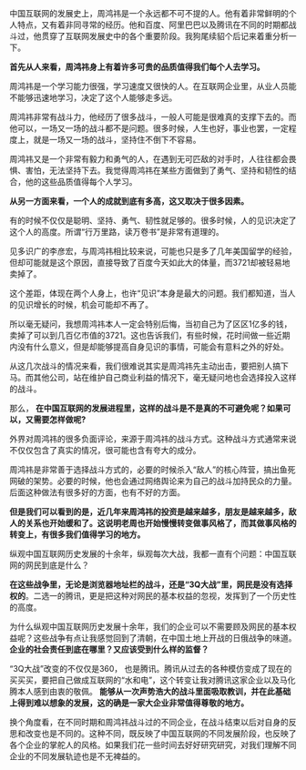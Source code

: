 中国互联网的发展史上，周鸿祎是一个永远都不可不提的人。他有着非常鲜明的个人特点，又有着非同寻常的经历。他和百度、阿里巴巴以及腾讯在不同的时期都战斗过，他贯穿了互联网发展史中的各个重要阶段。我狗尾续貂个后记来着重分析一下。

**首先从人来看，周鸿祎身上有着许多可贵的品质值得我们每个人去学习。**

周鸿祎是一个学习能力很强，学习速度又很快的人。在互联网企业里，从业人员能不能够迅速地学习，决定了这个人能够走多远。

周鸿祎非常有战斗力，他经历了很多战斗，一般人可能是很难真的支撑下去的。而他可以，一场又一场的战斗都不是问题。很多时候，人生也好，事业也罢，一定程度上，就是一场又一场的战斗，坚持住不倒下不容易。

周鸿祎又是一个非常有毅力和勇气的人，在遇到无可匹敌的对手时，人往往都会畏惧、害怕，无法坚持下去。我觉得周鸿祎在某些方面做到了勇气、坚持和韧性的结合，他的这些品质值得每个人学习。

**从另一方面来看，一个人的成就到底有多高，这又取决于很多因素。**

有的时候不仅仅是聪明、坚持、勇气、韧性就足够的。很多时候，人的见识决定了这个人的高度。所谓“行万里路，读万卷书”是非常有道理的。

见多识广的李彦宏，与周鸿祎相比较来说，可能也只是多了几年美国留学的经验，但却可能就是这个原因，直接导致了百度今天如此大的体量，而3721却被轻易地卖掉了。

这个差距，体现在两个人身上，也许“见识”本身是最大的问题。我们都知道，当人的见识增长的时候，机会可能却不再了。

所以毫无疑问，我想周鸿祎本人一定会特别后悔，当初自己为了区区1亿多的钱，卖掉了可以到几百亿市值的3721。这也告诉我们，有些时候，花时间做一些近期内没有什么意义，但是却能够提高自身见识的事情，可能会有意料之外的好处。

从这几次战斗的情况来看，我们很难说其实是周鸿祎先主动出击，要把别人搞下马。而其他公司，站在维护自己商业利益的情况下，毫无疑问地也会选择投入这样的战斗。

那么， **在中国互联网的发展进程里，这样的战斗是不是真的不可避免呢？如果可以，又需要怎样做呢?**

外界对周鸿祎的很多负面评论，来源于周鸿祎的战斗方式。这种战斗方式通常来说不仅仅包含了真实的情况，很可能也含有夸大的成分。

周鸿祎是非常善于选择战斗方式的，必要的时候杀入“敌人”的核心阵营，搞出鱼死网破的架势。必要的时候，他也会通过网络舆论来为自己的战斗加持民众的力量。后面这种做法有很多好的方面，也有不好的方面。

**但是我们可以看到的是，近几年来周鸿祎的投资是越来越多，朋友是越来越多，敌人的关系也开始缓和了。这说明老周也开始慢慢转变做事风格了，而其做事风格的转变上，有很多我们值得学习的地方。**

纵观中国互联网历史发展的十余年，纵观每次大战，我都一直有个问题：中国互联网的网民到底是什么？

**在这些战争里，无论是浏览器地址栏的战斗，还是“3Q大战”里，网民是没有选择权的**。二选一的腾讯，更是把这种对网民的基本权益的忽视，发挥到了一个历史性的高度。

为什么纵观中国互联网历史发展十余年，我们的企业可以不需要顾及网民的基本权益呢？这些战争有点让我感觉回到了清朝，在中国土地上开战的日俄战争的味道。 **企业的社会责任到底在哪里？又应该受到什么样的监督？**

“3Q大战”改变的不仅仅是360， 也是腾讯。腾讯从过去的各种模仿变成了现在的买买买，要把自己做成互联网的“水和电”，这个转变让我对腾讯这家企业以及马化腾本人感到由衷的敬佩。 **能够从一次声势浩大的战斗里面吸取教训，并在此基础上得到难以想象的发展，这的确是一家大企业非常值得尊敬的地方。**

换个角度看，在不同时期和周鸿祎战斗过的不同企业，在战斗结束以后对自身的反思和改变也是不同的。这种不同，既反映了中国互联网的不同发展阶段，也反映了各个企业的掌舵人的风格。如果我们花一些时间去好好研究研究，对我们理解不同企业的不同发展轨迹也是不无裨益的。